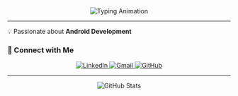 <div align="center">
  <!-- Chat Bubble Animation -->
  <img src="https://readme-typing-svg.herokuapp.com?font=Fira+Code&size=25&duration=2500&pause=1000&color=58A6FF&center=true&vCenter=true&width=500&lines=👋+Hi%2C+my+name+is+Your+Name!;💻+I+love+Android+Development;📱+Kotlin+%7C+Jetpack+Compose;📫+Let's+connect+on+LinkedIn+and+Gmail!" alt="Typing Animation" />
</div>

---

💡 Passionate about **Android Development**  


### 🔗 Connect with Me
<p align="center">
  <a href="https://www.linkedin.com/in/yourlinkedin/">
    <img src="https://img.shields.io/badge/LinkedIn-0077B5?logo=linkedin&logoColor=white" alt="LinkedIn" />
  </a>
  <a href="mailto:yourmail@gmail.com">
    <img src="https://img.shields.io/badge/Gmail-D14836?logo=gmail&logoColor=white" alt="Gmail" />
  </a>
  <a href="https://github.com/yourusername">
    <img src="https://img.shields.io/badge/GitHub-181717?logo=github&logoColor=white" alt="GitHub" />
  </a>
</p>

---

<p align="center">
  <img src="https://github-readme-stats.vercel.app/api?username=yourusername&show_icons=true&theme=tokyonight" alt="GitHub Stats" />
</p>
